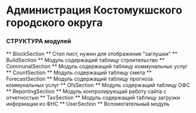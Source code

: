 # Администрация Костомукшского городского округа
### СТРУКТУРА модулей

** BlockSection ** Стоп лист, нужен для отображения "заглушки"
** BuildSection ** Модуль содержащий таблицу строительство
** CommunalSection ** Модуль содержащий таблицу коммунальных услуг
** CountSection ** Модуль содержащий таблицу смета
** ForecastSection ** Модуль содержащий таблицу прогноза коммунальных услуг
** OfsSection ** Модуль содержащий таблицу ОФС
** ReportingSection ** Модуль контролирующий работу сайта с отчетностью
** TaxSection ** Модуль содержащий таблицу загрузки информации из ФНС
** UserSection ** Вспомогательный модуль
